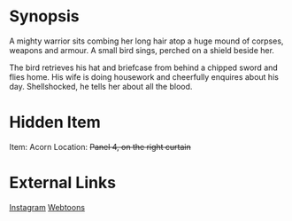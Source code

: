 # Synopsis
A mighty warrior sits combing her long hair atop a huge mound of corpses, weapons and  armour. A small bird sings, perched on a shield beside her.

The bird retrieves his hat and briefcase from behind a chipped sword and flies home. His wife is doing housework and cheerfully enquires about his day. Shellshocked, he tells her about all the blood.

# Hidden Item
Item: Acorn
Location: ~~Panel 4, on the right curtain~~

# External Links
[Instagram](https://www.instagram.com/p/B3MiugNDkla/)
[Webtoons]()
